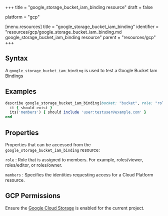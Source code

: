 +++
title = "google_storage_bucket_iam_binding resource"
draft = false

platform = "gcp"

[menu.resources]
    title = "google_storage_bucket_iam_binding"
    identifier = "resources/gcp/google_storage_bucket_iam_binding.md google_storage_bucket_iam_binding resource"
    parent = "resources/gcp"
+++

## Syntax

A `google_storage_bucket_iam_binding` is used to test a Google Bucket Iam Bindings

## Examples

```ruby
describe google_storage_bucket_iam_binding(bucket: "bucket", role: "roles/editor") do
  it { should exist }
  its('members') { should include 'user:testuser@example.com' }
end
```

## Properties

Properties that can be accessed from the `google_storage_bucket_iam_binding` resource:

`role`
: Role that is assigned to members. For example, roles/viewer, roles/editor, or roles/owner.

`members`
: Specifies the identities requesting access for a Cloud Platform resource.

## GCP Permissions

Ensure the [Google Cloud Storage](https://console.cloud.google.com/apis/library/storage-component.googleapis.com/) is enabled for the current project.
